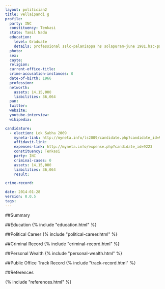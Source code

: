 ```yaml
---
layout: politician2
title: vellaipandi g
profile: 
  party: INC
  constituency: Tenkasi
  state: Tamil Nadu
  education: 
    level: Graduate
    details: professional sslc-palaniappa hs solapuram-june 1981,hsc-pacram hss rajapalayam-june1983,b.sc-madurai kamaraj university -april1993, b.ed -manonmaniam sundaranar university - april 1995
  photo: 
  sex: 
  caste: 
  religion: 
  current-office-title: 
  crime-accusation-instances: 0
  date-of-birth: 1966
  profession: 
  networth: 
    assets: 14,15,000
    liabilities: 36,064
  pan: 
  twitter: 
  website: 
  youtube-interview: 
  wikipedia: 

candidature: 
  - election: Lok Sabha 2009
    myneta-link: http://myneta.info/ls2009/candidate.php?candidate_id=9223
    affidavit-link: 
    expenses-link: http://myneta.info/expense.php?candidate_id=9223
    constituency: Tenkasi 
    party: INC
    criminal-cases: 0
    assets: 14,15,000
    liabilities: 36,064
    result:  

crime-record: 

date: 2014-01-28
version: 0.0.5
tags: 
---
```

##Summary


##Education
{% include "education.html" %}


##Political Career
{% include "political-career.html" %}


##Criminal Record
{% include "criminal-record.html" %}


##Personal Wealth
{% include "personal-wealth.html" %}


##Public Office Track Record
{% include "track-record.html" %}


##References


{% include "references.html" %}